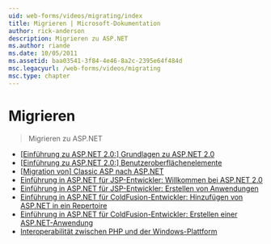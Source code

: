 ```yaml
---
uid: web-forms/videos/migrating/index
title: Migrieren | Microsoft-Dokumentation
author: rick-anderson
description: Migrieren zu ASP.NET
ms.author: riande
ms.date: 10/05/2011
ms.assetid: baa03541-3f84-4e46-8a2c-2395e64f484d
msc.legacyurl: /web-forms/videos/migrating
msc.type: chapter
---
```

<a name="migrating"></a>Migrieren
====================
> Migrieren zu ASP.NET


- [[Einführung zu ASP.NET 2.0:] Grundlagen zu ASP.NET 2.0](intro-to-aspnet-20-aspnet-20-fundamentals.md)
- [[Einführung zu ASP.NET 2.0:] Benutzeroberflächenelemente](intro-to-aspnet-20-user-interface-elements.md)
- [[Migration von] Classic ASP nach ASP.NET](migrating-from-classic-asp-to-aspnet.md)
- [Einführung in ASP.NET für JSP-Entwickler: Willkommen bei ASP.NET 2.0](intro-to-aspnet-for-jsp-developers-welcome-to-aspnet-20.md)
- [Einführung in ASP.NET für JSP-Entwickler: Erstellen von Anwendungen](intro-to-aspnet-for-jsp-developers-building-applications.md)
- [Einführung in ASP.NET für ColdFusion-Entwickler: Hinzufügen von ASP.NET in ein Repertoire](intro-to-aspnet-for-coldfusion-developers-adding-aspnet-to-your-repertoire.md)
- [Einführung in ASP.NET für ColdFusion-Entwickler: Erstellen einer ASP.NET-Anwendung](introduction-to-aspnet-for-coldfusion-developers-building-an-aspnet-application.md)
- [Interoperabilität zwischen PHP und der Windows-Plattform](interop-between-php-and-the-windows-platform.md)
